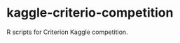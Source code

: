 kaggle-criterio-competition
===========================
R scripts for Criterion Kaggle competition.
